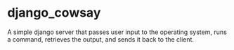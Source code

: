 # django_cowsay
A simple django server that passes user input to the operating system, runs a command, retrieves the output, and sends it back to the client.
